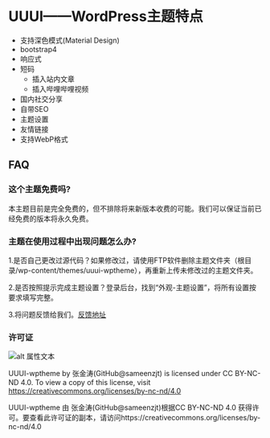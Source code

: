 # UUUI——WordPress主题特点
 - 支持深色模式(Material Design)
 - bootstrap4
 - 响应式
 - 短码
   - 插入站内文章
   - 插入哔哩哔哩视频
 - 国内社交分享
 - 自带SEO
 - 主题设置
 - 友情链接
 - 支持WebP格式

## FAQ

### 这个主题免费吗?

本主题目前是完全免费的，但不排除将来新版本收费的可能。我们可以保证当前已经免费的版本将永久免费。

### 主题在使用过程中出现问题怎么办?

1.是否自己更改过源代码？如果修改过，请使用FTP软件删除主题文件夹（根目录/wp-content/themes/uuui-wptheme），再重新上传未修改过的主题文件夹。

2.是否按照提示完成主题设置？登录后台，找到“外观-主题设置”，将所有设置按要求填写完整。

3.将问题反馈给我们。[反馈地址](https://github.com/sameenzjt/uuui-wptheme/issues/new)

### 许可证

![alt 属性文本](https://img.shields.io/badge/license-CC-yellow.svg)

UUUI-wptheme by 张金涛(GitHub@sameenzjt) is licensed under CC BY-NC-ND 4.0. To view a copy of this license, visit https://creativecommons.org/licenses/by-nc-nd/4.0

UUUI-wptheme 由 张金涛(GitHub@sameenzjt)根据CC BY-NC-ND 4.0 获得许可。要查看此许可证的副本，请访问https://creativecommons.org/licenses/by-nc-nd/4.0


